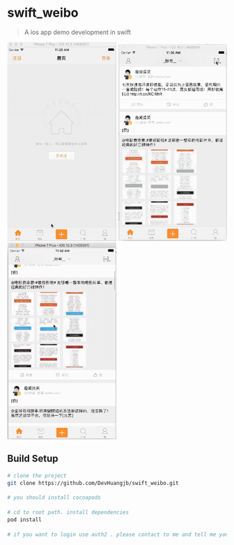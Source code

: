 # swift_weibo

> A ios app demo development in swift

![image](https://github.com/DevHuangjb/swift_weibo/blob/master/screenshot/screenshot1.gif)
![image](https://github.com/DevHuangjb/swift_weibo/blob/master/screenshot/screenshot2.gif)
![image](https://github.com/DevHuangjb/swift_weibo/blob/master/screenshot/screenshot3.gif)

## Build Setup

``` bash
# clone the project
git clone https://github.com/DevHuangjb/swift_weibo.git

# you should install cocoapods

# cd to root path. install dependencies
pod install

# if you want to login use auth2 . please contact to me and tell me your weibo account. i will add your account in weibo open backstage support.
```
